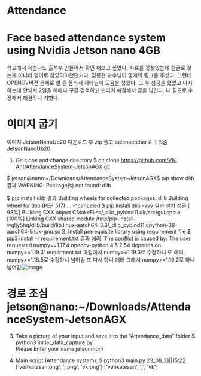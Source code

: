 # Attendance
# Face based attendance system using Nvidia Jetson nano 4GB
학교에서 제슨나노 출석부 만들어서 확인 해보고 싶었다.
자료를 못찾았는데 한글로 찾는게 아니라 영어로 찾았어야했던거다.
김종현 교수님이 몇개의 링크를 주셨다.
그런데 OPENCV버전 문제로 할 줄 몰라서 제타님께 도움을 청했다. 
그 후 성공을 했었고 다시 하는데 안되서 2일을 헤메다 구글 검색하고 드디어 해결해서 글을 남긴다.
내 힘으로 수정해서 해결하니 기뻣다.

#  이미지 굽기
이미지 JetsonNanoUb20 다운로드 후 zip 풀고 balenaetcher로 구워줌JetsonNanoUb20
1. Git clone and change directory
$ git clone https://github.com/VK-Ant/AttendanceSystem-JetsonAGX.git

$ jetson@nano:~/Downloads/AttendanceSystem-JetsonAGX$ pip show dlib   
   결과 WARNING: Package(s) not found: dlib

$ pip install dlib 
  결과
  Building wheels for collected packages: dlib
  Building wheel for dlib (PEP 517) ... -^canceled
$ pip install dlib -vvv 
결과 설치 성공 
[ 98%] Building CXX object CMakeFiles/_dlib_pybind11.dir/src/gui.cpp.o
  [100%] Linking CXX shared module /tmp/pip-install-wgljy5hq/dlib/build/lib.linux-aarch64-3.8/_dlib_pybind11.cpython-38-aarch64-linux-gnu.so
2. Install prerequisite library using requirement file
   $ pip3 install -r requirement.txt 
     결과 에러
      'The conflict is caused by:
	The user requested numpy==1.17.4
	opencv-python 4.5.2.54 depends on numpy>=1.19.3'
     requirment.txt 파일에서  numpy>=1.19.3로 수정하니 또 에러.  
     numpy>=1.18.5로 수정하니 넘어감
     또 다시 하니 에러 그래서 numpy>=1.19.2로 하니 넘어감![image](https://github.com/jetsonmom/Attendance/assets/92077615/bedc10fa-087a-4402-9f6e-542bae62212d)

  # 경로 조심 jetson@nano:~/Downloads/AttendanceSystem-JetsonAGX

  3. Take a picture of your input and save it to the “Attendance_data” folder
     $ python3 initial_data_capture.py  
       Please Enter your name:jetsonmom
     
5. Main script (Attendance system):
   $ python3 main.py
       23_08_13||15:22
       ['venkatesan.png', 'j.png', 'vk.png']
       ['venkatesan', 'j', 'vk']



